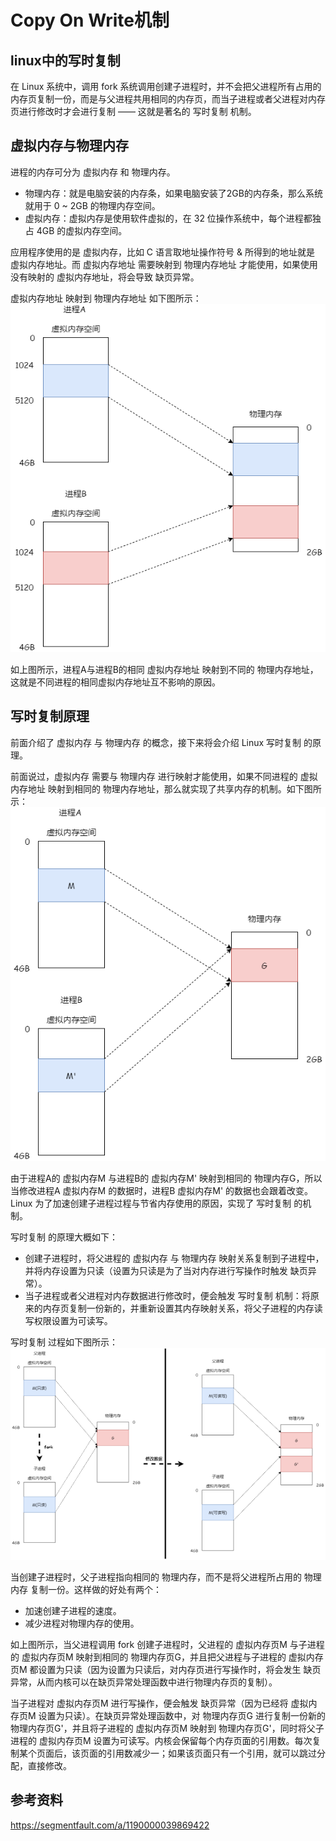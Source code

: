 
# Copy On Write机制

## linux中的写时复制

在 Linux 系统中，调用 fork 系统调用创建子进程时，并不会把父进程所有占用的内存页复制一份，而是与父进程共用相同的内存页，而当子进程或者父进程对内存页进行修改时才会进行复制 —— 这就是著名的 写时复制 机制。

## 虚拟内存与物理内存

进程的内存可分为 虚拟内存 和 物理内存。

* 物理内存：就是电脑安装的内存条，如果电脑安装了2GB的内存条，那么系统就用于 0 ~ 2GB 的物理内存空间。
* 虚拟内存：虚拟内存是使用软件虚拟的，在 32 位操作系统中，每个进程都独占 4GB 的虚拟内存空间。

应用程序使用的是 虚拟内存，比如 C 语言取地址操作符号 & 所得到的地址就是 虚拟内存地址。而 虚拟内存地址 需要映射到 物理内存地址 才能使用，如果使用没有映射的 虚拟内存地址，将会导致 缺页异常。

虚拟内存地址 映射到 物理内存地址 如下图所示：
![1](images/1876750177-607ff291d068a_fix732.png)

如上图所示，进程A与进程B的相同 虚拟内存地址 映射到不同的 物理内存地址，这就是不同进程的相同虚拟内存地址互不影响的原因。

## 写时复制原理

前面介绍了 虚拟内存 与 物理内存 的概念，接下来将会介绍 Linux 写时复制 的原理。

前面说过，虚拟内存 需要与 物理内存 进行映射才能使用，如果不同进程的 虚拟内存地址 映射到相同的 物理内存地址，那么就实现了共享内存的机制。如下图所示：
![2](images/1708137162-607ff29c2e25e_fix732.png)

由于进程A的 虚拟内存M 与进程B的 虚拟内存M' 映射到相同的 物理内存G，所以当修改进程A 虚拟内存M 的数据时，进程B 虚拟内存M' 的数据也会跟着改变。Linux 为了加速创建子进程过程与节省内存使用的原因，实现了 写时复制 的机制。

写时复制 的原理大概如下：

* 创建子进程时，将父进程的 虚拟内存 与 物理内存 映射关系复制到子进程中，并将内存设置为只读（设置为只读是为了当对内存进行写操作时触发 缺页异常）。
* 当子进程或者父进程对内存数据进行修改时，便会触发 写时复制 机制：将原来的内存页复制一份新的，并重新设置其内存映射关系，将父子进程的内存读写权限设置为可读写。

写时复制 过程如下图所示：
![3](images/2060107787-607ff2a5a916d_fix732.png)

当创建子进程时，父子进程指向相同的 物理内存，而不是将父进程所占用的 物理内存 复制一份。这样做的好处有两个：

* 加速创建子进程的速度。
* 减少进程对物理内存的使用。

如上图所示，当父进程调用 fork 创建子进程时，父进程的 虚拟内存页M 与子进程的 虚拟内存页M 映射到相同的 物理内存页G，并且把父进程与子进程的 虚拟内存页M 都设置为只读（因为设置为只读后，对内存页进行写操作时，将会发生 缺页异常，从而内核可以在缺页异常处理函数中进行物理内存页的复制）。

当子进程对 虚拟内存页M 进行写操作，便会触发 缺页异常（因为已经将 虚拟内存页M 设置为只读）。在缺页异常处理函数中，对 物理内存页G 进行复制一份新的 物理内存页G'，并且将子进程的 虚拟内存页M 映射到 物理内存页G'，同时将父子进程的 虚拟内存页M 设置为可读写。内核会保留每个内存页面的引用数。每次复制某个页面后，该页面的引用数减少一；如果该页面只有一个引用，就可以跳过分配，直接修改。

## 参考资料

<https://segmentfault.com/a/1190000039869422>